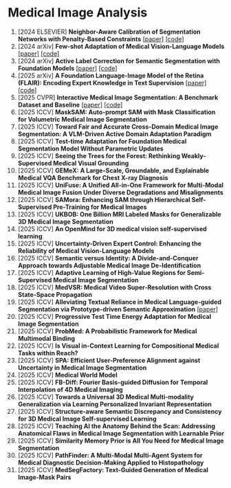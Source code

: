 # Medical Image Analysis
1. [2024 ELSEVIER] **Neighbor-Aware Calibration of Segmentation Networks with Penalty-Based Constraints** [[paper]](https://arxiv.org/pdf/2401.14487) [[code]](https://github.com/Bala93/MarginLoss)
2. [2024 arXiv] **Few-shot Adaptation of Medical Vision-Language Models** [[paper]](https://arxiv.org/pdf/2409.03868) [[code]](https://github.com/FereshteShakeri/few-shot-MedVLMs)
3. [2024 arXiv] **Active Label Correction for Semantic Segmentation with Foundation Models** [[paper]](https://arxiv.org/pdf/2403.10820) [[code]](https://github.com/ml-postech/active-label-correction)
4. [2025 arXiv] **A Foundation Language-Image Model of the Retina (FLAIR): Encoding Expert Knowledge in Text Supervision** [[paper]](https://arxiv.org/pdf/2308.07898) [[code]](https://github.com/jusiro/FLAIR)
5. [2025 CVPR] **Interactive Medical Image Segmentation: A Benchmark Dataset and Baseline** [[paper]](https://arxiv.org/pdf/2411.12814) [[code]](https://github.com/uni-medical/IMIS-Bench)
6. [2025 ICCV] **MaskSAM: Auto-prompt SAM with Mask Classification for Volumetric Medical Image Segmentation**
7. [2025 ICCV] **Toward Fair and Accurate Cross-Domain Medical Image Segmentation: A VLM-Driven Active Domain Adaptation Paradigm**
8. [2025 ICCV] **Test-time Adaptation for Foundation Medical Segmentation Model Without Parametric Updates**
9. [2025 ICCV] **Seeing the Trees for the Forest: Rethinking Weakly-Supervised Medical Visual Grounding**
10. [2025 ICCV] **GEMeX: A Large-Scale, Groundable, and Explainable Medical VQA Benchmark for Chest X-ray Diagnosis**
11. [2025 ICCV] **UniFuse: A Unified All-in-One Framework for Multi-Modal Medical Image Fusion Under Diverse Degradations and Misalignments**
12. [2025 ICCV] **SAMora: Enhancing SAM through Hierarchical Self-Supervised Pre-Training for Medical Images**
13. [2025 ICCV] **UKBOB: One Billion MRI Labeled Masks for Generalizable 3D Medical Image Segmentation**
14. [2025 ICCV] **An OpenMind for 3D medical vision self-supervised learning**
15. [2025 ICCV] **Uncertainty-Driven Expert Control: Enhancing the Reliability of Medical Vision-Language Models**
16. [2025 ICCV] **Semantic versus Identity: A Divide-and-Conquer Approach towards Adjustable Medical Image De-Identification**
17. [2025 ICCV] **Adaptive Learning of High-Value Regions for Semi-Supervised Medical Image Segmentation**
18. [2025 ICCV] **MedVSR: Medical Video Super-Resolution with Cross State-Space Propagation**
19. [2025 ICCV] **Alleviating Textual Reliance in Medical Language-guided Segmentation via Prototype-driven Semantic Approximation** [[paper]]()
20. [2025 ICCV] **Progressive Test Time Energy Adaptation for Medical Image Segmentation**
21. [2025 ICCV] **ProbMed: A Probabilistic Framework for Medical Multimodal Binding**
22. [2025 ICCV] **Is Visual in-Context Learning for Compositional Medical Tasks within Reach?**
23. [2025 ICCV] **SPA: Efficient User-Preference Alignment against Uncertainty in Medical Image Segmentation**
24. [2025 ICCV] **Medical World Model**
25. [2025 ICCV] **FB-Diff: Fourier Basis-guided Diffusion for Temporal Interpolation of 4D Medical Imaging**
26. [2025 ICCV] **Towards a Universal 3D Medical Multi-modality Generalization via Learning Personalized Invariant Representation**
27. [2025 ICCV] **Structure-aware Semantic Discrepancy and Consistency for 3D Medical Image Self-supervised Learning**
28. [2025 ICCV] **Teaching AI the Anatomy Behind the Scan: Addressing Anatomical Flaws in Medical Image Segmentation with Learnable Prior**
29. [2025 ICCV] **Similarity Memory Prior is All You Need for Medical Image Segmentation**
30. [2025 ICCV] **PathFinder: A Multi-Modal Multi-Agent System for Medical Diagnostic Decision-Making Applied to Histopathology**
31. [2025 ICCV] **MedSegFactory: Text-Guided Generation of Medical Image-Mask Pairs**
